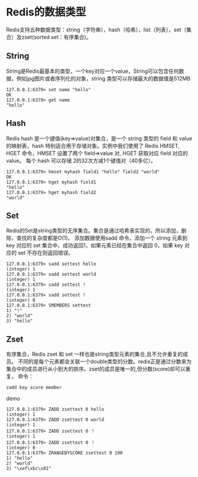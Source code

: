 # Redis的数据类型
Redis支持五种数据类型：string（字符串），hash（哈希），list（列表），set（集合）及zset(sorted set：有序集合)。
## String
String是Redis最基本的类型，一个key对应一个value，String可以包含任何数据，例如jpg图片或者序列化的对象，string 类型可以存储最大的数据值是512MB
```shell
127.0.0.1:6379> set name "hello"
OK
127.0.0.1:6379> get name
"hello"
```
## Hash
Redis hash 是一个键值(key=>value)对集合，是一个 string 类型的 field 和 value 的映射表，hash 特别适合用于存储对象。实例中我们使用了 Redis HMSET, HGET 命令，HMSET 设置了两个 field=>value 对, HGET 获取对应 field 对应的 value。
每个 hash 可以存储 2的32次方减1个键值对（40多亿）。
```shell
127.0.0.1:6379> hmset myhash field1 "hello" field2 "world"
OK
127.0.0.1:6379> hget myhash field1
"hello"
127.0.0.1:6379> hget myhash field2
"world"
```
## Set
Redis的Set是string类型的无序集合。集合是通过哈希表实现的，所以添加，删除，查找的复杂度都是O(1)。
添加数据使用sadd 命令。添加一个 string 元素到 key 对应的 set 集合中，成功返回1，如果元素已经在集合中返回 0，如果 key 对应的 set 不存在则返回错误。
```shell
127.0.0.1:6379> sadd settest hello
(integer) 1
127.0.0.1:6379> sadd settest world
(integer) 1
127.0.0.1:6379> sadd settest !
(integer) 1
127.0.0.1:6379> sadd settest !
(integer) 0
127.0.0.1:6379> SMEMBERS settest
1) "!"
2) "world"
3) "hello"
```
## Zset
有序集合，Redis zset 和 set 一样也是string类型元素的集合,且不允许重复的成员。
不同的是每个元素都会关联一个double类型的分数。redis正是通过分数来为集合中的成员进行从小到大的排序。zset的成员是唯一的,但分数(score)却可以重复。
命令：
```shell
zadd key score member 
```
demo
```shell
127.0.0.1:6379> ZADD zsettest 0 hello
(integer) 1
127.0.0.1:6379> ZADD zsettest 0 world
(integer) 1
127.0.0.1:6379> ZADD zsettest 0 ！
(integer) 1
127.0.0.1:6379> ZADD zsettest 0 ！
(integer) 0
127.0.0.1:6379> ZRANGEBYSCORE zsettest 0 100
1) "hello"
2) "world"
3) "\xef\xbc\x81"
```